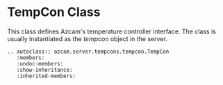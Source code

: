 # TempCon Class

This class defines Azcam's temperature controller interface. 
The class is usually instantiated as the *tempcon* object in the server.

```eval_rst
.. autoclass:: azcam.server.tempcons.tempcon.TempCon
   :members:
   :undoc-members:
   :show-inheritance:
   :inherited-members:
```